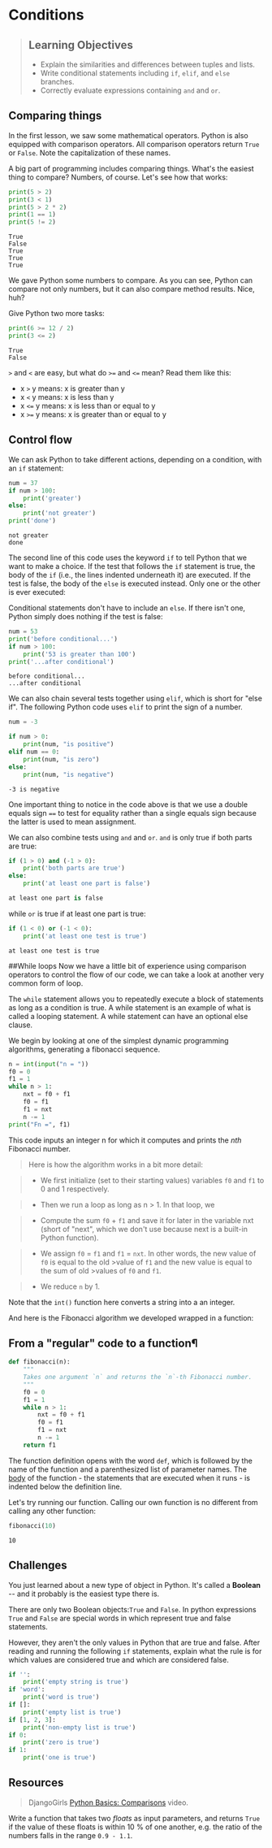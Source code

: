 # Conditions

> ## Learning Objectives
>
> *   Explain the similarities and differences between tuples and lists.
> *   Write conditional statements including `if`, `elif`, and `else` branches.
> *   Correctly evaluate expressions containing `and` and `or`.


## Comparing things

In the first lesson, we saw some mathematical operators. Python is also equipped with comparison operators. All comparison operators return `True` or `False`. Note the capitalization of these names.

A big part of programming includes comparing things. What's the easiest thing to compare? Numbers, of course. Let's see how that works:

```python
print(5 > 2)
print(3 < 1)
print(5 > 2 * 2)
print(1 == 1)
print(5 != 2)
```    
```
True
False
True
True
True
```

We gave Python some numbers to compare. As you can see, Python can compare not only numbers, but it can also compare method results. Nice, huh?

Give Python two more tasks:

```python
print(6 >= 12 / 2)
print(3 <= 2)
```
```    
True
False
```

`>` and `<` are easy, but what do `>=` and `<=` mean? Read them like this:

- x `>` y means: x is greater than y
- x `<` y means: x is less than y
- x `<=` y means: x is less than or equal to y
- x `>=` y means: x is greater than or equal to y



## Control flow

We can ask Python to take different actions, depending on a condition, with an `if` statement:

```python
num = 37
if num > 100:
    print('greater')
else:
    print('not greater')
print('done')
```
```
not greater
done
```

The second line of this code uses the keyword `if` to tell Python that we want to make a choice.
If the test that follows the `if` statement is true,
the body of the `if`
(i.e., the lines indented underneath it) are executed.
If the test is false,
the body of the `else` is executed instead.
Only one or the other is ever executed:

<!--
![Executing a Conditional](fig/python-flowchart-conditional.svg)\
-->


Conditional statements don't have to include an `else`.
If there isn't one,
Python simply does nothing if the test is false:

```python
num = 53
print('before conditional...')
if num > 100:
    print('53 is greater than 100')
print('...after conditional')
```

```
before conditional...
...after conditional
```

We can also chain several tests together using `elif`,
which is short for "else if".
The following Python code uses `elif` to print the sign of a number.

```python
num = -3
```

```python
if num > 0:
    print(num, "is positive")
elif num == 0:
    print(num, "is zero")
else:
    print(num, "is negative")
```

```
-3 is negative
```

One important thing to notice in the code above is that we use a double equals sign `==` to test for equality
rather than a single equals sign
because the latter is used to mean assignment.

We can also combine tests using `and` and `or`.
`and` is only true if both parts are true:

```python
if (1 > 0) and (-1 > 0):
    print('both parts are true')
else:
    print('at least one part is false')
```

```python
at least one part is false
```

while `or` is true if at least one part is true:
```python
if (1 < 0) or (-1 < 0):
    print('at least one test is true')
```

```
at least one test is true
```

##While loops
Now we have a little bit of experience using comparison operators to control the flow of our code, we can take a look at another very common form of loop.

The `while` statement allows you to repeatedly execute a block of statements as long as a condition is true. A while statement is an example of what is called a looping statement. A while statement can have an optional else clause.

We begin by looking at one of the simplest dynamic programming algorithms, generating a fibonacci sequence. 


```python
n = int(input("n = "))
f0 = 0
f1 = 1
while n > 1:
    nxt = f0 + f1
    f0 = f1
    f1 = nxt
    n -= 1
print("Fn =", f1)
```

This code inputs an integer n for which it computes and prints the _nth_ Fibonacci number.

>Here is how the algorithm works in a bit more detail:

>* We first initialize (set to their starting values) variables `f0` and `f1` to 0 and 1 respectively.
 
>* Then we run a loop as long as n > 1. In that loop, we

>    * Compute the sum `f0` + `f1` and save it for later in the variable nxt (short of "next", which we don't use because next is a built-in Python function).
    
>    * We assign `f0` = `f1` and `f1` = `nxt`.
>    In other words, the new value of `f0` is equal to the old >value of `f1` and the new value is equal to the sum of old >values of `f0` and `f1`.
    
>    * We reduce `n` by 1.


Note that the `int()` function here converts a string into a an integer. 


And here is the Fibonacci algorithm we developed wrapped in a function:

## From a "regular" code to a function¶

```python
def fibonacci(n):
    """
    Takes one argument `n` and returns the `n`-th Fibonacci number.
    """
    f0 = 0
    f1 = 1
    while n > 1:
        nxt = f0 + f1
        f0 = f1
        f1 = nxt
        n -= 1
    return f1
```


The function definition opens with the word `def`, which is followed by the name of the function and a parenthesized list of parameter names. The [body](reference.html#function-body) of the function - the statements that are executed when it runs - is indented below the definition line.

Let's try running our function. Calling our own function is no different from calling any other function:

```python
fibonacci(10)
```
```
10
```

## Challenges

<!--sec data-title="What is truth?" data-id="challenge1" data-show=true ces-->


You just learned about a new type of object in Python. It's called a __Boolean__ -- and it probably is the easiest type there is.

There are only two Boolean objects:`True` and `False`. In python expressions `True` and `False` are special words in which represent true and false statements. 

However, they aren't the only values in Python that are true and false. After reading and running the following `if` statements, explain what the rule is for which values are considered true and which are considered false.

 ```python
 if '':
     print('empty string is true')
 if 'word':
     print('word is true')
 if []:
     print('empty list is true')
 if [1, 2, 3]:
     print('non-empty list is true')
 if 0:
     print('zero is true')
 if 1:
     print('one is true')
 ```


<!--endsec-->

## Resources

> DjangoGirls [Python Basics: Comparisons](https://www.youtube.com/watch?v=7bzxqIKYgf4) video.



<!--sec data-title="Near to me" data-id="challenge2" data-show=true ces-->

Write a function that takes two _floats_ as input parameters, and returns `True` if the value of these floats is within 10 % of one another, e.g. the ratio of the numbers falls in the range `0.9 - 1.1`.

<!--endsec-->
